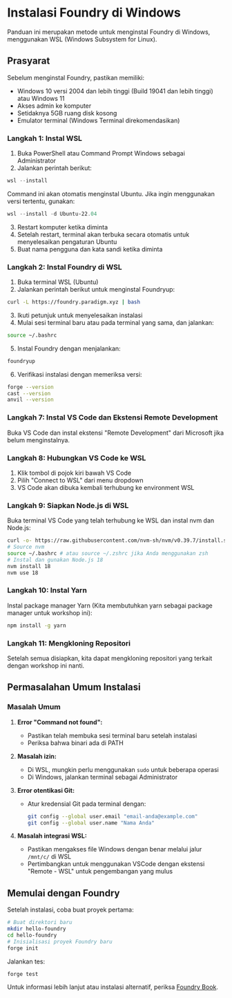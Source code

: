 # Instalasi Foundry di Windows

Panduan ini merupakan metode untuk menginstal Foundry di Windows, menggunakan WSL (Windows Subsystem for Linux).

## Prasyarat

Sebelum menginstal Foundry, pastikan memiliki:

- Windows 10 versi 2004 dan lebih tinggi (Build 19041 dan lebih tinggi) atau Windows 11
- Akses admin ke komputer
- Setidaknya 5GB ruang disk kosong
- Emulator terminal (Windows Terminal direkomendasikan)

### Langkah 1: Instal WSL

1. Buka PowerShell atau Command Prompt Windows sebagai Administrator
2. Jalankan perintah berikut:

```powershell
wsl --install
```

Command ini akan otomatis menginstal Ubuntu. Jika ingin menggunakan versi tertentu, gunakan:

```powershell
wsl --install -d Ubuntu-22.04
```

3. Restart komputer ketika diminta
4. Setelah restart, terminal akan terbuka secara otomatis untuk menyelesaikan pengaturan Ubuntu
5. Buat nama pengguna dan kata sandi ketika diminta

### Langkah 2: Instal Foundry di WSL

1. Buka terminal WSL (Ubuntu)
2. Jalankan perintah berikut untuk menginstal Foundryup:

```bash
curl -L https://foundry.paradigm.xyz | bash
```

3. Ikuti petunjuk untuk menyelesaikan instalasi
4. Mulai sesi terminal baru atau pada terminal yang sama, dan jalankan:

```bash
source ~/.bashrc
```

5. Instal Foundry dengan menjalankan:

```bash
foundryup
```

6. Verifikasi instalasi dengan memeriksa versi:

```bash
forge --version
cast --version
anvil --version
```

### Langkah 7: Instal VS Code dan Ekstensi Remote Development

Buka VS Code dan instal ekstensi "Remote Development" dari Microsoft jika belum menginstalnya.

### Langkah 8: Hubungkan VS Code ke WSL

1. Klik tombol di pojok kiri bawah VS Code
2. Pilih "Connect to WSL" dari menu dropdown
3. VS Code akan dibuka kembali terhubung ke environment WSL

### Langkah 9: Siapkan Node.js di WSL

Buka terminal VS Code yang telah terhubung ke WSL dan instal nvm dan Node.js:

```bash
curl -o- https://raw.githubusercontent.com/nvm-sh/nvm/v0.39.7/install.sh | bash
# Source nvm
source ~/.bashrc # atau source ~/.zshrc jika Anda menggunakan zsh
# Instal dan gunakan Node.js 18
nvm install 18
nvm use 18
```

### Langkah 10: Instal Yarn

Instal package manager Yarn (Kita membutuhkan yarn sebagai package manager untuk workshop ini):

```bash
npm install -g yarn
```

### Langkah 11: Mengkloning Repositori

Setelah semua disiapkan, kita dapat mengkloning repositori yang terkait dengan workshop ini nanti.

## Permasalahan Umum Instalasi

### Masalah Umum

1. **Error "Command not found":**

   - Pastikan telah membuka sesi terminal baru setelah instalasi
   - Periksa bahwa binari ada di PATH

2. **Masalah izin:**

   - Di WSL, mungkin perlu menggunakan `sudo` untuk beberapa operasi
   - Di Windows, jalankan terminal sebagai Administrator

3. **Error otentikasi Git:**

   - Atur kredensial Git pada terminal dengan:
     ```bash
     git config --global user.email "email-anda@example.com"
     git config --global user.name "Nama Anda"
     ```

4. **Masalah integrasi WSL:**
   - Pastikan mengakses file Windows dengan benar melalui jalur `/mnt/c/` di WSL
   - Pertimbangkan untuk menggunakan VSCode dengan ekstensi "Remote - WSL" untuk pengembangan yang mulus

## Memulai dengan Foundry

Setelah instalasi, coba buat proyek pertama:

```bash
# Buat direktori baru
mkdir hello-foundry
cd hello-foundry
# Inisialisasi proyek Foundry baru
forge init
```

Jalankan tes:

```bash
forge test
```

Untuk informasi lebih lanjut atau instalasi alternatif, periksa [Foundry Book](https://book.getfoundry.sh/).
